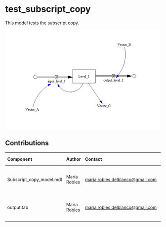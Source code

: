 test_subscript_copy
========

This model tests the subscript copy.

![Subscript copy Vensim screenshot](SubscriptCopy.jpg)



Contributions
-------------

| Component                      | Author          | Contact                    | Date    | Software Version        |
|:------------------------------ |:--------------- |:-------------------------- |:------- |:----------------------- |
| Subscript_copy_model.mdl       | María Robles    | maria.robles.delblanco@gmail.com | 12/5/21  | Vensim DSS 8.0.9 for Windows (x64) |
| output.tab                     | María Robles    | maria.robles.delblanco@gmail.com | 12/5/21  | Vensim DSS 8.0.9 for Windows (x64) |
